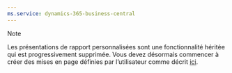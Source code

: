 ```yaml
---
ms.service: dynamics-365-business-central
---
```

> [!NOTE]
> Les présentations de rapport personnalisées sont une fonctionnalité héritée qui est progressivement supprimée. Vous devez désormais commencer à créer des mises en page définies par l’utilisateur comme décrit [ici](../ui-get-started-layouts.md).